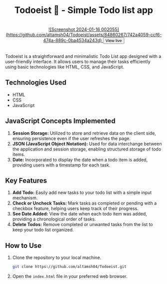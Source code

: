 <div align='center'>
  <h1>Todoeist 🚀 - Simple Todo list app </h1>
  <br><a href="https://altamsh04.github.io/Todoeist/" target="_blank">
    ![Screenshot 2024-01-16 002055](https://github.com/altamsh04/Todoeist/assets/84860267/742a4059-ccf6-474a-889c-0ba4534a243d)
    <button>View live</button>
  </a>
</div>

<br>

Todoeist is a straightforward and minimalistic Todo List app designed with a user-friendly interface. It allows users to manage their tasks efficiently using basic technologies like HTML, CSS, and JavaScript.

## Technologies Used
- HTML
- CSS
- JavaScript

## JavaScript Concepts Implemented
1. **Session Storage:** Utilized to store and retrieve data on the client side, ensuring persistence even if the user refreshes the page.
2. **JSON (JavaScript Object Notation):** Used for data interchange between the application and session storage, enabling structured storage of todo items.
3. **Date:** Incorporated to display the date when a todo item is added, providing users with a timestamp for each task.

## Key Features
1. **Add Todo:** Easily add new tasks to your todo list with a simple input mechanism.
2. **Check or Uncheck Tasks:** Mark tasks as completed or pending with a checkbox feature, helping users keep track of their progress.
3. **See Date Added:** View the date when each todo item was added, providing a chronological order of tasks.
4. **Delete Todos:** Remove completed or unwanted tasks from the list to keep your todo list organized.

## How to Use
1. Clone the repository to your local machine.
   ```bash
   git clone https://github.com/altamsh04/Todoeist.git
   ```
2. Open the `index.html` file in your preferred web browser.
